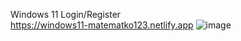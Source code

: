 Windows 11 Login/Register <br/>
https://windows11-matematko123.netlify.app
![image](https://user-images.githubusercontent.com/99608089/154501314-e39317b1-33e7-4b24-ba60-6bf43b1d1355.png)

